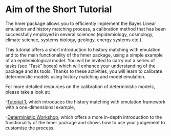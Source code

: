 # Aim of the Short Tutorial

The hmer package allows you to efficiently implement the Bayes Linear emulation and history matching process, a calibration method that has been successfully employed in several sciences (epidemiology, cosmology, climate science, systems biology, geology, energy systems etc.).

This tutorial offers a short introduction to history matching with emulation and to the main functionality of the hmer package, using a simple example of an epidemiological model. You will be invited to carry out a series of tasks (see “Task” boxes) which will enhance your understanding of the package and its tools. 
Thanks to these activities, you will learn to calibrate deterministic models using history matching and model emulation. 

For more detailed resources on the calibration of deterministic models, please take a look at:

-[Tutorial 1](https://danny-sc.github.io/Tutorial_1/), which introduces the history matching with emulation framework with a one-dimensional example,

-[Deterministic Workshop](https://danny-sc.github.io/Tutorial_2/), which offers a more in-depth introduction to the functionality of the hmer package and shows how to use your judgement to customise the process.

